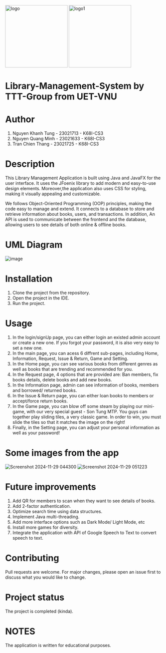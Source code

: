 <img src="https://github.com/user-attachments/assets/4ac56ce2-4cc4-45f1-a804-1a7abf6fc3a3" alt="logo" width="200"/>      
<img src="https://github.com/user-attachments/assets/dd0f5013-a4be-40ab-9d3d-451729ac35c1" alt="logo1" width="200"/>


# Library-Management-System by TTT-Group from UET-VNU
# Author
1. Nguyen Khanh Tung - 23021713 - K68I-CS3
2. Nguyen Quang Minh - 23021633 - K68I-CS3
3. Tran Chien Thang - 23021725 - K68I-CS3
# Description
This Library Management Application is built using Java and JavaFX for the user interface. It uses the JFoenix library to add modern and easy-to-use design elements. Moreover,the application also uses CSS for styling, making it visually appealing and customizable.

We follows Object-Oriented Programming (OOP) principles, making the code easy to manage and extend. It connects to a database to store and retrieve information about books, users, and transactions. In addition, An API is used to communicate between the frontend and the database, allowing users to see details of both online & offline books.
# UML Diagram
![image](https://github.com/user-attachments/assets/aa62d701-7a7f-4b87-9125-cf9ef7912604)


# Installation
1. Clone the project from the repository.
2. Open the project in the IDE.
3. Run the project.
# Usage
1. In the login/signUp page, you can either login an existed admin account or create a new one. If you forgot your password, it is also very easy to set a new one.
2. In the main page, you can acess 6 diffrent sub-pages, including Home, Information, Request, Issue & Return, Game and Setting.
3. In the Home page, you can see various books from different genres as well as books that are trending and recommended for you.
4. In the Request page, 4 options that are provided are: Ban members, fix books details, delete books and add new books.
5. In the Information page, admin can see information of books, members and borrowed/ returned books.
6. In the Issue & Return page, you can either loan books to members or accept/force return books.
7. In the Game page, you can blow off some steam by playing our mini-game, with our very special guest - Son Tung MTP. You guys can together play sliding tiles, a very classic game. In order to win, you must slide the tiles so that it matches the image on the right!
8. Finally, in the Setting page, you can adjust your personal information as well as your password!
# Some images from the app
![Screenshot 2024-11-29 044300](https://github.com/user-attachments/assets/9abaf0fe-1f01-4e69-8da7-d5557faa3611)
![Screenshot 2024-11-29 051223](https://github.com/user-attachments/assets/fd6f231a-f5c3-4bc7-9c57-7567faa1cf53)



# Future improvements
1. Add QR for members to scan when they want to see details of books.
2. Add 2-factor authentication.
3. Optimize search time using data structures.
4. Implement Java multi-threading.
5. Add more interface options such as Dark Mode/ Light Mode, etc
6. Install more games for diversity.
7. Integrate the application with API of Google Speech to Text to convert speech to text.
# Contributing
Pull requests are welcome. For major changes, please open an issue first to discuss what you would like to change.
# Project status
The project is completed (kinda).
# NOTES
The application is written for educational purposes.
